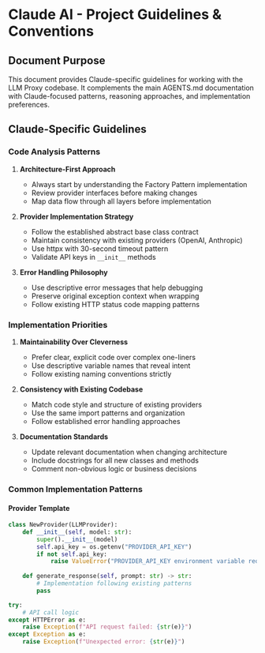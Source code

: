 # Claude AI - Project Guidelines & Conventions

## Document Purpose
This document provides Claude-specific guidelines for working with the LLM Proxy codebase. It complements the main AGENTS.md documentation with Claude-focused patterns, reasoning approaches, and implementation preferences.

## Claude-Specific Guidelines

### Code Analysis Patterns

1. **Architecture-First Approach**
   - Always start by understanding the Factory Pattern implementation
   - Review provider interfaces before making changes
   - Map data flow through all layers before implementation

2. **Provider Implementation Strategy**
   - Follow the established abstract base class contract
   - Maintain consistency with existing providers (OpenAI, Anthropic)
   - Use httpx with 30-second timeout pattern
   - Validate API keys in `__init__` methods

3. **Error Handling Philosophy**
   - Use descriptive error messages that help debugging
   - Preserve original exception context when wrapping
   - Follow existing HTTP status code mapping patterns

### Implementation Priorities

1. **Maintainability Over Cleverness**
   - Prefer clear, explicit code over complex one-liners
   - Use descriptive variable names that reveal intent
   - Follow existing naming conventions strictly

2. **Consistency with Existing Codebase**
   - Match code style and structure of existing providers
   - Use the same import patterns and organization
   - Follow established error handling approaches

3. **Documentation Standards**
   - Update relevant documentation when changing architecture
   - Include docstrings for all new classes and methods
   - Comment non-obvious logic or business decisions

### Common Implementation Patterns

#### Provider Template
```python
class NewProvider(LLMProvider):
    def __init__(self, model: str):
        super().__init__(model)
        self.api_key = os.getenv("PROVIDER_API_KEY")
        if not self.api_key:
            raise ValueError("PROVIDER_API_KEY environment variable required")
    
    def generate_response(self, prompt: str) -> str:
        # Implementation following existing patterns
        pass

try:
    # API call logic
except HTTPError as e:
    raise Exception(f"API request failed: {str(e)}")
except Exception as e:
    raise Exception(f"Unexpected error: {str(e)}")